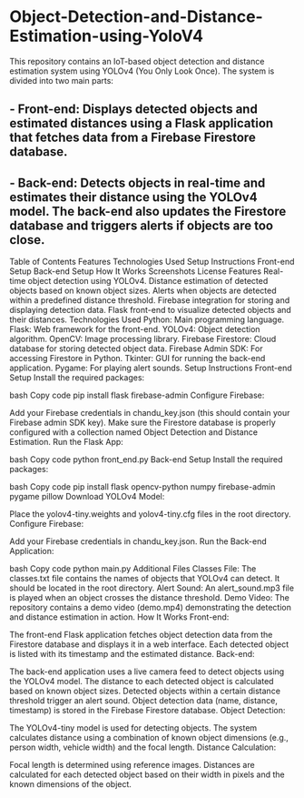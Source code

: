 # Object-Detection-and-Distance-Estimation-using-YoloV4

This repository contains an IoT-based object detection and distance estimation system using YOLOv4 (You Only Look Once). The system is divided into two main parts:

## - Front-end: Displays detected objects and estimated distances using a Flask application that fetches data from a Firebase Firestore database.
## - Back-end: Detects objects in real-time and estimates their distance using the YOLOv4 model. The back-end also updates the Firestore database and triggers alerts if objects are too close.
Table of Contents
Features
Technologies Used
Setup Instructions
Front-end Setup
Back-end Setup
How It Works
Screenshots
License
Features
Real-time object detection using YOLOv4.
Distance estimation of detected objects based on known object sizes.
Alerts when objects are detected within a predefined distance threshold.
Firebase integration for storing and displaying detection data.
Flask front-end to visualize detected objects and their distances.
Technologies Used
Python: Main programming language.
Flask: Web framework for the front-end.
YOLOv4: Object detection algorithm.
OpenCV: Image processing library.
Firebase Firestore: Cloud database for storing detected object data.
Firebase Admin SDK: For accessing Firestore in Python.
Tkinter: GUI for running the back-end application.
Pygame: For playing alert sounds.
Setup Instructions
Front-end Setup
Install the required packages:

bash
Copy code
pip install flask firebase-admin
Configure Firebase:

Add your Firebase credentials in chandu_key.json (this should contain your Firebase admin SDK key).
Make sure the Firestore database is properly configured with a collection named Object Detection and Distance Estimation.
Run the Flask App:

bash
Copy code
python front_end.py
Back-end Setup
Install the required packages:

bash
Copy code
pip install flask opencv-python numpy firebase-admin pygame pillow
Download YOLOv4 Model:

Place the yolov4-tiny.weights and yolov4-tiny.cfg files in the root directory.
Configure Firebase:

Add your Firebase credentials in chandu_key.json.
Run the Back-end Application:

bash
Copy code
python main.py
Additional Files
Classes File: The classes.txt file contains the names of objects that YOLOv4 can detect. It should be located in the root directory.
Alert Sound: An alert_sound.mp3 file is played when an object crosses the distance threshold.
Demo Video: The repository contains a demo video (demo.mp4) demonstrating the detection and distance estimation in action.
How It Works
Front-end:

The front-end Flask application fetches object detection data from the Firestore database and displays it in a web interface.
Each detected object is listed with its timestamp and the estimated distance.
Back-end:

The back-end application uses a live camera feed to detect objects using the YOLOv4 model.
The distance to each detected object is calculated based on known object sizes.
Detected objects within a certain distance threshold trigger an alert sound.
Object detection data (name, distance, timestamp) is stored in the Firebase Firestore database.
Object Detection:

The YOLOv4-tiny model is used for detecting objects.
The system calculates distance using a combination of known object dimensions (e.g., person width, vehicle width) and the focal length.
Distance Calculation:

Focal length is determined using reference images.
Distances are calculated for each detected object based on their width in pixels and the known dimensions of the object.
